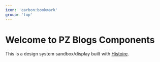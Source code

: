 ```yaml
---
icon: 'carbon:bookmark'
group: 'top'
---
```


# Welcome to PZ Blogs Components

This is a design system sandbox/display built with [Histoire](https://histoire.dev/).
